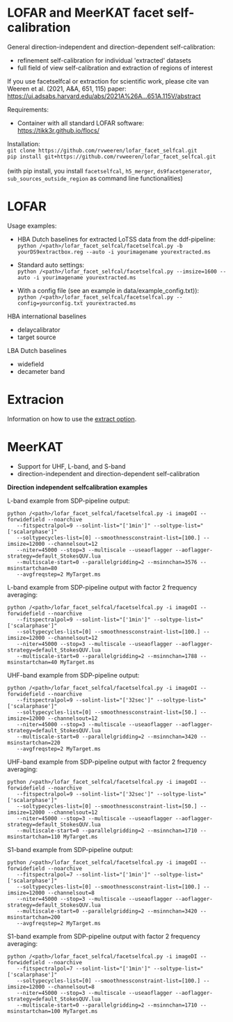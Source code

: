 # LOFAR and MeerKAT facet self-calibration
General direction-independent and direction-dependent self-calibration: 
 - refinement self-calibration for individual 'extracted' datasets 
 - full field of view self-calibration and extraction of regions of interest

If you use facetselfcal or extraction for scientific work, please cite van Weeren et al. (2021, A&A, 651, 115) paper: \
https://ui.adsabs.harvard.edu/abs/2021A%26A...651A.115V/abstract 

Requirements:
- Container with all standard LOFAR software: https://tikk3r.github.io/flocs/ 

Installation:
\
`git clone https://github.com/rvweeren/lofar_facet_selfcal.git`
\
`pip install git+https://github.com/rvweeren/lofar_facet_selfcal.git`
\
\
(with pip install, you install ```facetselfcal```, ```h5_merger```, ```ds9facetgenerator```, ```sub_sources_outside_region```
as command line functionalities)


# LOFAR
Usage examples:
- HBA Dutch baselines for extracted LoTSS data from the ddf-pipeline:\
`python /<path>/lofar_facet_selfcal/facetselfcal.py -b yourDS9extractbox.reg --auto -i yourimagename yourextracted.ms`

- Standard auto settings:\
`python /<path>/lofar_facet_selfcal/facetselfcal.py --imsize=1600 --auto -i yourimagename yourextracted.ms` 

- With a config file (see an example in data/example_config.txt)):\
`python /<path>/lofar_facet_selfcal/facetselfcal.py --config=yourconfig.txt yourextracted.ms`

HBA international baselines
- delaycalibrator
- target source

LBA Dutch baselines
 - widefield
 - decameter band

# Extracion
Information on how to use the [extract option](https://github.com/rvweeren/lofar_facet_selfcal/wiki/FACETSELFCAL-OVERVIEW).

# MeerKAT
- Support for UHF, L-band, and S-band
- direction-independent and direction-dependent self-calibration

**Direction independent selfcalibration examples** 

L-band example from SDP-pipeline output:
```
python /<path>/lofar_facet_selfcal/facetselfcal.py -i imageDI --forwidefield --noarchive 
   --fitspectralpol=9 --solint-list="['1min']" --soltype-list="['scalarphase']" 
   --soltypecycles-list=[0] --smoothnessconstraint-list=[100.] --imsize=12000 --channelsout=12 
   --niter=45000 --stop=3 --multiscale --useaoflagger --aoflagger-strategy=default_StokesQUV.lua 
   --multiscale-start=0 --parallelgridding=2 --msinnchan=3576 --msinstartchan=80 
   --avgfreqstep=2 MyTarget.ms 
```

L-band example from SDP-pipeline output with factor 2 frequency averaging:
```
python /<path>/lofar_facet_selfcal/facetselfcal.py -i imageDI --forwidefield --noarchive
   --fitspectralpol=9 --solint-list="['1min']" --soltype-list="['scalarphase']"
   --soltypecycles-list=[0] --smoothnessconstraint-list=[100.] --imsize=12000 --channelsout=12
   --niter=45000 --stop=3 --multiscale --useaoflagger --aoflagger-strategy=default_StokesQUV.lua
   --multiscale-start=0 --parallelgridding=2 --msinnchan=1788 --msinstartchan=40 MyTarget.ms 
```

UHF-band example from SDP-pipeline output:
```
python /<path>/lofar_facet_selfcal/facetselfcal.py -i imageDI --forwidefield --noarchive
   --fitspectralpol=9 --solint-list="['32sec']" --soltype-list="['scalarphase']"
   --soltypecycles-list=[0] --smoothnessconstraint-list=[50.] --imsize=12000 --channelsout=12
   --niter=45000 --stop=3 --multiscale --useaoflagger --aoflagger-strategy=default_StokesQUV.lua
   --multiscale-start=0 --parallelgridding=2 --msinnchan=3420 --msinstartchan=220
   --avgfreqstep=2 MyTarget.ms 
```

UHF-band example from SDP-pipeline output with factor 2 frequency averaging:
```
python /<path>/lofar_facet_selfcal/facetselfcal.py -i imageDI --forwidefield --noarchive
   --fitspectralpol=9 --solint-list="['32sec']" --soltype-list="['scalarphase']"
   --soltypecycles-list=[0] --smoothnessconstraint-list=[50.] --imsize=12000 --channelsout=12
   --niter=45000 --stop=3 --multiscale --useaoflagger --aoflagger-strategy=default_StokesQUV.lua
   --multiscale-start=0 --parallelgridding=2 --msinnchan=1710 --msinstartchan=110 MyTarget.ms 
```

S1-band example from SDP-pipeline output:
```
python /<path>/lofar_facet_selfcal/facetselfcal.py -i imageDI --forwidefield --noarchive 
   --fitspectralpol=7 --solint-list="['1min']" --soltype-list="['scalarphase']" 
   --soltypecycles-list=[0] --smoothnessconstraint-list=[100.] --imsize=12000 --channelsout=8 
   --niter=45000 --stop=3 --multiscale --useaoflagger --aoflagger-strategy=default_StokesQUV.lua 
   --multiscale-start=0 --parallelgridding=2 --msinnchan=3420 --msinstartchan=200 
   --avgfreqstep=2 MyTarget.ms 
```

S1-band example from SDP-pipeline output with factor 2 frequency averaging:
```
python /<path>/lofar_facet_selfcal/facetselfcal.py -i imageDI --forwidefield --noarchive
   --fitspectralpol=7 --solint-list="['1min']" --soltype-list="['scalarphase']"
   --soltypecycles-list=[0] --smoothnessconstraint-list=[100.] --imsize=12000 --channelsout=8
   --niter=45000 --stop=3 --multiscale --useaoflagger --aoflagger-strategy=default_StokesQUV.lua
   --multiscale-start=0 --parallelgridding=2 --msinnchan=1710 --msinstartchan=100 MyTarget.ms 
```
